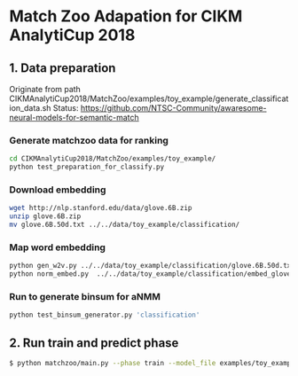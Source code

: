 # Match Zoo Adapation for CIKM AnalytiCup 2018

## 1. Data preparation

Originate from path CIKMAnalytiCup2018/MatchZoo/examples/toy_example/generate_classification_data.sh
Status: https://github.com/NTSC-Community/awaresome-neural-models-for-semantic-match

### Generate matchzoo data for ranking
```bash
cd CIKMAnalytiCup2018/MatchZoo/examples/toy_example/
python test_preparation_for_classify.py
```

### Download embedding
```bash
wget http://nlp.stanford.edu/data/glove.6B.zip
unzip glove.6B.zip
mv glove.6B.50d.txt ../../data/toy_example/classification/
```

### Map word embedding
```bash
python gen_w2v.py ../../data/toy_example/classification/glove.6B.50d.txt ../../data/toy_example/classification/word_dict.txt ../../data/toy_example/classification/embed_glove_d50
python norm_embed.py  ../../data/toy_example/classification/embed_glove_d50 ../../data/toy_example/classification/embed_glove_d50_norm
```

### Run to generate binsum for aNMM
```bash
python test_binsum_generator.py 'classification'
```


## 2. Run train and predict phase
```bash
$ python matchzoo/main.py --phase train --model_file examples/toy_example/config/anmm_classify.config
```